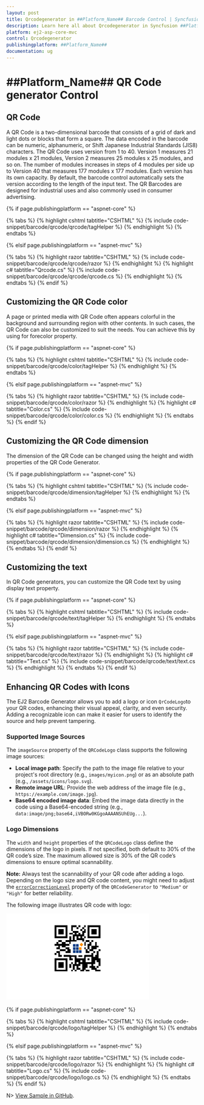 ```yaml
---
layout: post
title: Qrcodegenerator in ##Platform_Name## Barcode Control | Syncfusion
description: Learn here all about Qrcodegenerator in Syncfusion ##Platform_Name## Barcode control of Syncfusion Essential JS 2 and more.
platform: ej2-asp-core-mvc
control: Qrcodegenerator
publishingplatform: ##Platform_Name##
documentation: ug
---
```



# ##Platform_Name## QR Code generator Control

## QR Code

A QR Code is a two-dimensional barcode that consists of a grid of dark and light dots or blocks that form a square. The data encoded in the barcode can be numeric, alphanumeric, or Shift Japanese Industrial Standards (JIS8) characters. The QR Code uses version from 1 to 40. Version 1 measures 21 modules x 21 modules, Version 2 measures 25 modules x 25 modules, and so on. The number of modules increases in steps of 4 modules per side up to Version 40 that measures 177 modules x 177 modules. Each version has its own capacity. By default, the barcode control automatically sets the version according to the length of the input text. The QR Barcodes are designed for industrial uses and also commonly used in consumer advertising.

{% if page.publishingplatform == "aspnet-core" %}

{% tabs %}
{% highlight cshtml tabtitle="CSHTML" %}
{% include code-snippet/barcode/qrcode/qrcode/tagHelper %}
{% endhighlight %}
{% endtabs %}

{% elsif page.publishingplatform == "aspnet-mvc" %}

{% tabs %}
{% highlight razor tabtitle="CSHTML" %}
{% include code-snippet/barcode/qrcode/qrcode/razor %}
{% endhighlight %}
{% highlight c# tabtitle="Qrcode.cs" %}
{% include code-snippet/barcode/qrcode/qrcode/qrcode.cs %}
{% endhighlight %}
{% endtabs %}
{% endif %}



## Customizing the QR Code color

A page or printed media with QR Code often appears colorful in the background and surrounding region with other contents. In such cases, the QR Code can also be customized to suit the needs. You can achieve this by using for forecolor property.

{% if page.publishingplatform == "aspnet-core" %}

{% tabs %}
{% highlight cshtml tabtitle="CSHTML" %}
{% include code-snippet/barcode/qrcode/color/tagHelper %}
{% endhighlight %}
{% endtabs %}

{% elsif page.publishingplatform == "aspnet-mvc" %}

{% tabs %}
{% highlight razor tabtitle="CSHTML" %}
{% include code-snippet/barcode/qrcode/color/razor %}
{% endhighlight %}
{% highlight c# tabtitle="Color.cs" %}
{% include code-snippet/barcode/qrcode/color/color.cs %}
{% endhighlight %}
{% endtabs %}
{% endif %}



## Customizing the QR Code dimension

The dimension of the QR Code can be changed using the height and width properties of the QR Code Generator.

{% if page.publishingplatform == "aspnet-core" %}

{% tabs %}
{% highlight cshtml tabtitle="CSHTML" %}
{% include code-snippet/barcode/qrcode/dimension/tagHelper %}
{% endhighlight %}
{% endtabs %}

{% elsif page.publishingplatform == "aspnet-mvc" %}

{% tabs %}
{% highlight razor tabtitle="CSHTML" %}
{% include code-snippet/barcode/qrcode/dimension/razor %}
{% endhighlight %}
{% highlight c# tabtitle="Dimension.cs" %}
{% include code-snippet/barcode/qrcode/dimension/dimension.cs %}
{% endhighlight %}
{% endtabs %}
{% endif %}



## Customizing the text

In QR Code generators, you can customize the QR Code text by using display text property.

{% if page.publishingplatform == "aspnet-core" %}

{% tabs %}
{% highlight cshtml tabtitle="CSHTML" %}
{% include code-snippet/barcode/qrcode/text/tagHelper %}
{% endhighlight %}
{% endtabs %}

{% elsif page.publishingplatform == "aspnet-mvc" %}

{% tabs %}
{% highlight razor tabtitle="CSHTML" %}
{% include code-snippet/barcode/qrcode/text/razor %}
{% endhighlight %}
{% highlight c# tabtitle="Text.cs" %}
{% include code-snippet/barcode/qrcode/text/text.cs %}
{% endhighlight %}
{% endtabs %}
{% endif %}

## Enhancing QR Codes with Icons

The EJ2 Barcode Generator allows you to add a logo or icon `QrCodeLogo`to your QR codes, enhancing their visual appeal, clarity, and even security. Adding a recognizable icon can make it easier for users to identify the source and help prevent tampering.

### Supported Image Sources
 
The `imageSource` property of the `QRCodeLogo` class supports the following image sources:
 
- **Local image path**: Specify the path to the image file relative to your project's root directory (e.g., `images/myicon.png`) or as an absolute path (e.g., `/assets/icons/logo.svg`).
- **Remote image URL**: Provide the web address of the image file (e.g., `https://example.com/image.jpg`).
- **Base64 encoded image data**: Embed the image data directly in the code using a Base64-encoded string (e.g., `data:image/png;base64,iVBORw0KGgoAAAANSUhEUg...`).

### Logo Dimensions
 
The `width` and `height` properties of the `QRCodeLogo` class define the dimensions of the logo in pixels. If not specified, both default to 30% of the QR code’s size. The maximum allowed size is 30% of the QR code’s dimensions to ensure optimal scannability.

**Note:** Always test the scannability of your QR code after adding a logo. Depending on the logo size and QR code content, you might need to adjust the [`errorCorrectionLevel`](https://help.syncfusion.com/cr/aspnetcore-js2/Syncfusion.EJ2.BarcodeGenerator.ErrorCorrectionLevel.html) property of the `QRCodeGenerator` to `"Medium"` or `"High"` for better reliability.

The following image illustrates QR code with logo:

![logo](images/logo.png)


{% if page.publishingplatform == "aspnet-core" %}

{% tabs %}
{% highlight cshtml tabtitle="CSHTML" %}
{% include code-snippet/barcode/qrcode/logo/tagHelper %}
{% endhighlight %}
{% endtabs %}

{% elsif page.publishingplatform == "aspnet-mvc" %}

{% tabs %}
{% highlight razor tabtitle="CSHTML" %}
{% include code-snippet/barcode/qrcode/logo/razor %}
{% endhighlight %}
{% highlight c# tabtitle="Logo.cs" %}
{% include code-snippet/barcode/qrcode/logo/logo.cs %}
{% endhighlight %}
{% endtabs %}
{% endif %}

N> [View Sample in GitHub](https://github.com/SyncfusionExamples/ASP-NET-Core-UG-Examples/tree/main/Barcode/QRCodeandDataMatrixSample).